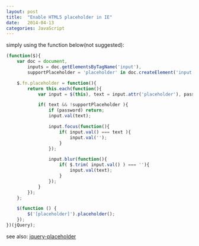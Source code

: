 ```yaml
---
layout: post
title:  "Enable HTML5 placeholder in IE"
date:   2014-04-13
categories: JavaScript
---
```


simply using the function below(not suggested):

```js
(function($){
    var doc = document,
        inputs = doc.getElementsByTagName('input'),
        supportPlaceholder = 'placeholder' in doc.createElement('input');

    $.fn.placeholder = function(){
        return this.each(function(){
            var input = $(this), text = input.attr('placeholder'), password = input.attr('type') === 'password';

            if( text && !supportPlaceholder ){
                if (password) return;
                input.val(text);

                input.focus(function(){
                    if( input.val() === text ){
                        input.val('');
                    }
                });

                input.blur(function(){
                    if( $.trim( input.val() ) === ''){
                        input.val(text);
                    }
                });
            }
        });
    };

    $(function () {
        $('[placeholder]').placeholder();
    });
})(jQuery);
```

see also: <a href="https://github.com/mathiasbynens/jquery-placeholder" target="_blank">jquery-placeholder</a>